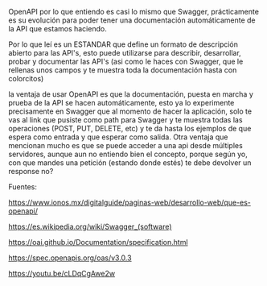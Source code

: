 OpenAPI por lo que entiendo es casi lo mismo que Swagger, prácticamente es su evolución para poder tener una documentación automáticamente de la API que estamos haciendo.

Por lo que leí es un ESTANDAR que define un formato de descripción abierto para las API's, esto puede utilizarse para describir, desarrollar, probar y documentar las API's (asi como le haces con Swagger, que le rellenas unos campos y te muestra toda la documentación hasta con colorcitos)

la ventaja de usar OpenAPI es que la documentación, puesta en marcha y prueba de la API se hacen automáticamente, esto ya lo experimente precisamente en Swagger que al momento de hacer la aplicación, solo te vas al link que pusiste como path para Swagger y te muestra todas las operaciones (POST, PUT, DELETE, etc) y te da hasta los ejemplos de que espera como entrada y que esperar como salida. Otra ventaja que mencionan mucho es que se puede acceder a una api desde múltiples servidores, aunque aun no entiendo bien el concepto, porque según yo, con que mandes una petición (estando donde estés) te debe devolver un response no?



Fuentes:

https://www.ionos.mx/digitalguide/paginas-web/desarrollo-web/que-es-openapi/

https://es.wikipedia.org/wiki/Swagger_(software)

https://oai.github.io/Documentation/specification.html

https://spec.openapis.org/oas/v3.0.3

https://youtu.be/cLDqCgAwe2w